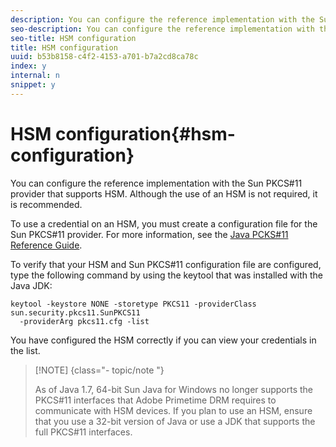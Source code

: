 ```yaml
---
description: You can configure the reference implementation with the Sun PKCS#11 provider that supports HSM. Although the use of an HSM is not required, it is recommended.
seo-description: You can configure the reference implementation with the Sun PKCS#11 provider that supports HSM. Although the use of an HSM is not required, it is recommended.
seo-title: HSM configuration
title: HSM configuration
uuid: b53b8158-c4f2-4153-a701-b7a2cd8ca78c
index: y
internal: n
snippet: y
---
```


# HSM configuration{#hsm-configuration}

You can configure the reference implementation with the Sun PKCS#11 provider that supports HSM. Although the use of an HSM is not required, it is recommended.

To use a credential on an HSM, you must create a configuration file for the Sun PKCS#11 provider. For more information, see the [Java PCKS#11 Reference Guide](http://docs.oracle.com/javase/1.5.0/docs/guide/security/p11guide.html).

To verify that your HSM and Sun PKCS#11 configuration file are configured, type the following command by using the keytool that was installed with the Java JDK:

```
keytool -keystore NONE -storetype PKCS11 -providerClass sun.security.pkcs11.SunPKCS11 
  -providerArg pkcs11.cfg -list
```

You have configured the HSM correctly if you can view your credentials in the list.

>[!NOTE] {class="- topic/note "}
>
>As of Java 1.7, 64-bit Sun Java for Windows no longer supports the PKCS#11 interfaces that Adobe Primetime DRM requires to communicate with HSM devices. If you plan to use an HSM, ensure that you use a 32-bit version of Java or use a JDK that supports the full PKCS#11 interfaces.

